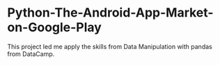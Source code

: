 # Python-The-Android-App-Market-on-Google-Play
This project led me apply the skills from Data Manipulation with pandas from DataCamp. 
